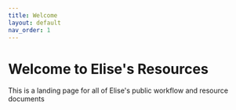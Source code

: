 ```yaml
---
title: Welcome
layout: default
nav_order: 1
---
```


# Welcome to Elise's Resources
This is a landing page for all of Elise's public workflow and resource documents

